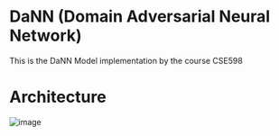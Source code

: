 # DaNN (Domain Adversarial Neural Network)
This is the DaNN Model implementation by the course CSE598

# Architecture
![image](https://user-images.githubusercontent.com/78866239/236276363-146bb180-6274-4d04-be81-7ec72a7dad58.png)
